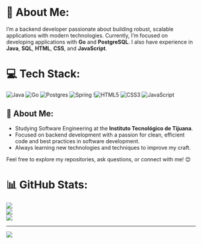 # 💫 About Me:
I’m a backend developer passionate about building robust, scalable applications with modern technologies. Currently, I’m focused on developing applications with **Go** and **PostgreSQL**. I also have experience in **Java**, **SQL**, **HTML**, **CSS**, and **JavaScript**.


# 💻 Tech Stack:
![Java](https://img.shields.io/badge/java-%23ED8B00.svg?style=for-the-badge&logo=openjdk&logoColor=white) ![Go](https://img.shields.io/badge/go-%2300ADD8.svg?style=for-the-badge&logo=go&logoColor=white) ![Postgres](https://img.shields.io/badge/postgres-%23316192.svg?style=for-the-badge&logo=postgresql&logoColor=white) ![Spring](https://img.shields.io/badge/spring-%236DB33F.svg?style=for-the-badge&logo=spring&logoColor=white) !![HTML5](https://img.shields.io/badge/html5-%23E34F26.svg?style=for-the-badge&logo=html5&logoColor=white) ![CSS3](https://img.shields.io/badge/css3-%231572B6.svg?style=for-the-badge&logo=css3&logoColor=white) ![JavaScript](https://img.shields.io/badge/javascript-%23323330.svg?style=for-the-badge&logo=javascript&logoColor=%23F7DF1E)

<!-- Proudly created with GPRM ( https://gprm.itsvg.in ) -->

## 🚀 About Me:
- Studying Software Engineering at the **Instituto Tecnológico de Tijuana**.
- Focused on backend development with a passion for clean, efficient code and best practices in software development.
- Always learning new technologies and techniques to improve my craft.

Feel free to explore my repositories, ask questions, or connect with me! 😊

# 📊 GitHub Stats:
![](https://github-readme-stats.vercel.app/api?username=zJordiOrtega&theme=dracula&hide_border=true&include_all_commits=false&count_private=false)<br/>
![](https://github-readme-streak-stats.herokuapp.com/?user=zJordiOrtega&theme=dracula&hide_border=true)<br/>
![](https://github-readme-stats.vercel.app/api/top-langs/?username=zJordiOrtega&theme=dracula&hide_border=true&include_all_commits=false&count_private=false&layout=compact)

---
[![](https://visitcount.itsvg.in/api?id=zJordiOrtega&icon=0&color=0)](https://visitcount.itsvg.in)
